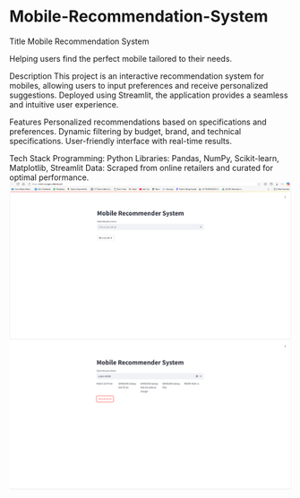 # Mobile-Recommendation-System
Title
Mobile Recommendation System

Helping users find the perfect mobile tailored to their needs.

Description
This project is an interactive recommendation system for mobiles, allowing users to input preferences and receive personalized suggestions. Deployed using Streamlit, the application provides a seamless and intuitive user experience.

Features
Personalized recommendations based on specifications and preferences.
Dynamic filtering by budget, brand, and technical specifications.
User-friendly interface with real-time results.

Tech Stack
Programming: Python
Libraries: Pandas, NumPy, Scikit-learn, Matplotlib, Streamlit
Data: Scraped from online retailers and curated for optimal performance.
![App screnshot](image.png)
![Recommended page](image-1.png)